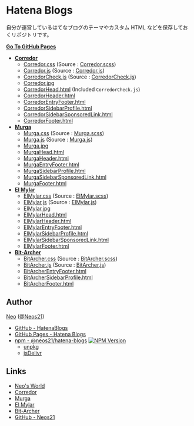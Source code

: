 # Hatena Blogs

自分が運営しているはてなブログのテーマやカスタム HTML などを保存しておくリポジトリです。

__[Go To GitHub Pages](https://neos21.github.io/HatenaBlogs/)__

- __[Corredor](http://neos21.hatenablog.com/)__
  - [Corredor.css](https://neos21.github.io/HatenaBlogs/dist/styles/Corredor.css) (Source : [Corredor.scss](https://neos21.github.io/HatenaBlogs/src/styles/Corredor.scss))
  - [Corredor.js](https://neos21.github.io/HatenaBlogs/dist/scripts/Corredor.js) (Source : [Corredor.js](https://neos21.github.io/HatenaBlogs/src/scripts/Corredor.js))
  - [CorredorCheck.js](https://neos21.github.io/HatenaBlogs/dist/scripts/CorredorCheck.js) (Source : [CorredorCheck.js](https://neos21.github.io/HatenaBlogs/src/scripts/Corredor.js))
  - [Corredor.jpg](https://neos21.github.io/HatenaBlogs/src/images/Corredor.jpg)
  - [CorredorHead.html](https://neos21.github.io/HatenaBlogs/src/html/CorredorHead.html) (Included `CorredorCheck.js`)
  - [CorredorHeader.html](https://neos21.github.io/HatenaBlogs/src/html/CorredorHeader.html)
  - [CorredorEntryFooter.html](https://neos21.github.io/HatenaBlogs/src/html/CorredorEntryFooter.html)
  - [CorredorSidebarProfile.html](https://neos21.github.io/HatenaBlogs/src/html/CorredorSidebarProfile.html)
  - [CorredorSidebarSponsoredLink.html](https://neos21.github.io/HatenaBlogs/src/html/CorredorSidebarSponsoredLink.html)
  - [CorredorFooter.html](https://neos21.github.io/HatenaBlogs/src/html/CorredorFooter.html)
- __[Murga](http://neos21.hatenablog.jp/)__
  - [Murga.css](https://neos21.github.io/HatenaBlogs/dist/styles/Murga.css) (Source : [Murga.scss](https://neos21.github.io/HatenaBlogs/src/styles/Murga.scss))
  - [Murga.js](https://neos21.github.io/HatenaBlogs/dist/scripts/Murga.js) (Source : [Murga.js](https://neos21.github.io/HatenaBlogs/src/scripts/Murga.js))
  - [Murga.jpg](https://neos21.github.io/HatenaBlogs/src/images/Murga.jpg)
  - [MurgaHead.html](https://neos21.github.io/HatenaBlogs/src/html/MurgaHead.html)
  - [MurgaHeader.html](https://neos21.github.io/HatenaBlogs/src/html/MurgaHeader.html)
  - [MurgaEntryFooter.html](https://neos21.github.io/HatenaBlogs/src/html/MurgaEntryFooter.html)
  - [MurgaSidebarProfile.html](https://neos21.github.io/HatenaBlogs/src/html/MurgaSidebarProfile.html)
  - [MurgaSidebarSponsoredLink.html](https://neos21.github.io/HatenaBlogs/src/html/MurgaSidebarSponsoredLink.html)
  - [MurgaFooter.html](https://neos21.github.io/HatenaBlogs/src/html/MurgaFooter.html)
- __[El Mylar](http://neos21.hateblo.jp/)__
  - [ElMylar.css](https://neos21.github.io/HatenaBlogs/dist/styles/ElMylar.css) (Source : [ElMylar.scss](https://neos21.github.io/HatenaBlogs/src/styles/ElMylar.scss))
  - [ElMylar.js](https://neos21.github.io/HatenaBlogs/dist/scripts/ElMylar.js) (Source : [ElMylar.js](https://neos21.github.io/HatenaBlogs/src/scripts/ElMylar.js))
  - [ElMylar.jpg](https://neos21.github.io/HatenaBlogs/src/images/ElMylar.jpg)
  - [ElMylarHead.html](https://neos21.github.io/HatenaBlogs/src/html/ElMylarHead.html)
  - [ElMylarHeader.html](https://neos21.github.io/HatenaBlogs/src/html/ElMylarHeader.html)
  - [ElMylarEntryFooter.html](https://neos21.github.io/HatenaBlogs/src/html/ElMylarEntryFooter.html)
  - [ElMylarSidebarProfile.html](https://neos21.github.io/HatenaBlogs/src/html/ElMylarSidebarProfile.html)
  - [ElMylarSidebarSponsoredLink.html](https://neos21.github.io/HatenaBlogs/src/html/ElMylarSidebarSponsoredLink.html)
  - [ElMylarFooter.html](https://neos21.github.io/HatenaBlogs/src/html/ElMylarFooter.html)
- __[Bit-Archer](http://bit-archer.hatenablog.com/)__
  - [BitArcher.css](https://neos21.github.io/HatenaBlogs/dist/styles/BitArcher.css) (Source : [BitArcher.scss](https://neos21.github.io/HatenaBlogs/src/styles/BitArcher.scss))
  - [BitArcher.js](https://neos21.github.io/HatenaBlogs/dist/scripts/BitArcher.js) (Source : [BitArcher.js](https://neos21.github.io/HatenaBlogs/src/scripts/BitArcher.js))
  - [BitArcherEntryFooter.html](https://neos21.github.io/HatenaBlogs/src/html/BitArcherEntryFooter.html)
  - [BitArcherSidebarProfile.html](https://neos21.github.io/HatenaBlogs/src/html/BitArcherSidebarProfile.html)
  - [BitArcherFooter.html](https://neos21.github.io/HatenaBlogs/src/html/BitArcherFooter.html)


## Author

[Neo](http://neo.s21.xrea.com/) ([@Neos21](https://twitter.com/Neos21))

- [GitHub - HatenaBlogs](https://github.com/Neos21/HatenaBlogs)
- [GitHub Pages - Hatena Blogs](https://neos21.github.io/HatenaBlogs/)
- [npm - @neos21/hatena-blogs](https://www.npmjs.com/package/@neos21/hatena-blogs) [![NPM Version](https://img.shields.io/npm/v/@neos21/hatena-blogs.svg)](https://www.npmjs.com/package/@neos21/hatena-blogs)
  - [unpkg](https://unpkg.com/@neos21/hatena-blogs/)
  - [jsDelivr](https://www.jsdelivr.com/package/npm/@neos21/hatena-blogs)


## Links

- [Neo's World](http://neo.s21.xrea.com/)
- [Corredor](http://neos21.hatenablog.com/)
- [Murga](http://neos21.hatenablog.jp/)
- [El Mylar](http://neos21.hateblo.jp/)
- [Bit-Archer](http://bit-archer.hatenablog.com/)
- [GitHub - Neos21](https://github.com/Neos21/)
